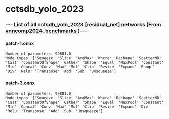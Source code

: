 # cctsdb_yolo_2023

### --- List of all cctsdb_yolo_2023 [residual_net] networks (From :<a href = 'https://github.com/ChristopherBrix/vnncomp2024_benchmarks'> vnncomp2024_benchmarks </a>)---

#### patch-1.onnx 
	Number of parameters: 99881.0 
	Node types: ['Squeeze' 'Slice' 'ArgMax' 'Where' 'Reshape' 'ScatterND' 'Cast' 'ConstantOfShape' 'Gather' 'Shape' 'Equal' 'MaxPool' 'Constant' 'Min' 'Concat' 'Conv' 'Max' 'Mul' 'Clip' 'Resize' 'Expand' 'Range' 'Div' 'Relu' 'Transpose' 'Add' 'Sub' 'Unsqueeze']

#### patch-3.onnx 
	Number of parameters: 99881.0 
	Node types: ['Squeeze' 'Slice' 'ArgMax' 'Where' 'Reshape' 'ScatterND' 'Cast' 'ConstantOfShape' 'Gather' 'Shape' 'Equal' 'MaxPool' 'Constant' 'Min' 'Concat' 'Conv' 'Max' 'Mul' 'Clip' 'Resize' 'Expand' 'Div' 'Relu' 'Transpose' 'Add' 'Sub' 'Unsqueeze']

